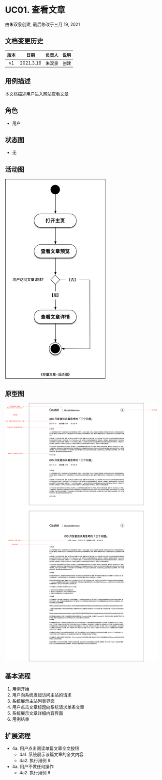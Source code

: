 # UC01. 查看文章

由朱双泉创建, 最后修改于三月 19, 2021

## 文档变更历史

| 版本 |   日期    | 负责人 | 说明 |
| :--: | :-------: | :----: | :--: |
|  v1  | 2021.3.19 | 朱双泉 | 创建 |

## 用例描述

本文档描述用户进入网站查看文章

## 角色

- 用户

## 状态图

- 无

## 活动图

![](./img/1.png)

## 原型图

![](./img/2.png)

## 基本流程

1. 用例开始
2. 用户向系统发起访问主站的请求
3. 系统展示主站列表界面
4. 用户点击文章标题向系统请求单条文章
5. 系统展示文章详细内容界面
6. 用例结束

## 扩展流程

- 4a. 用户点击阅读单篇文章全文按钮
  - 4a1. 系统展示该篇文章的全文内容
  - 4a2. 执行用例 6
- 4a. 用户不做任何操作
  - 4a2. 执行用例 6
